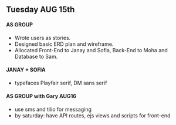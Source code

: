 ## Tuesday AUG 15th

#### AS GROUP
-  Wrote users as stories.
- Designed basic ERD plan and wireframe.
- Allocated Front-End to Janay and Sofia, Back-End to Moha and Database to Sam.

#### JANAY + SOFIA
- typefaces Playfair serif, DM sans serif

#### AS GROUP with Gary AUG16
- use sms and tilio for messaging
- by saturday: have API routes, ejs views and scripts for front-end

#### 
